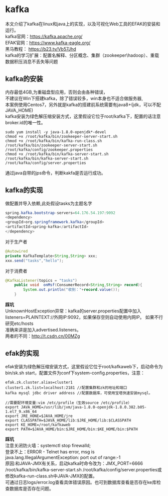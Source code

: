 # kafka
本文介绍了kafka在linux和java上的实现，以及可视化Web工具的EFAK的安装和运行。  
kafka官网：https://kafka.apache.org/  
EFAK官网：https://www.kafka-eagle.org/  
黑马教程： https://b23.tv/Vb57Jhd  
kafka的学习扩展：配置名解释、分区概念、集群（zookeeper\hadoop）、重载数据积压消息不丢失等问题  

## kafka的安装
内存最低4GB,为重磁盘型应用，否则会由各种错误，  
不建议在Win下搭建kafka，除了错误较多，win本身也不适合做服务器,  
本案例使用Centos7，另外就是kafka的搭建前系统需要有java8+(jdk，可以不配JAVA_HOME)  
kafka安装为绿色解压缩安装方式，这里假设它位于root/kafka下，配置的话注意broker.id的唯一性。  
````
sudo yum install -y java-1.8.0-openjdk*-devel
chmod +x /root/kafka/bin/zookeeper-server-start.sh
chmod +x /root/kafka/bin/kafka-run-class.sh
/root/kafka/bin/zookeeper-server-start.sh /root/kafka/config/zookeeper.properties
chmod +x /root/kafka/bin/kafka-server-start.sh
/root/kafka/bin/kafka-server-start.sh /root/kafka/config/server.properties
````
通过java自带的jps命令，判断kakfa是否运行成功。

## kafka的实现
做配置并导入依赖,此处假设tasks为主题名字
````java
spring.kafka.bootstrap-servers=64.176.54.197:9092
<dependency>
<groupId>org.springframework.kafka</groupId>
<artifactId>spring-kafka</artifactId>
</dependency>
````

对于生产者
````java
@Autowired
private KafkaTemplate<String,String> xxx;
xxx.send("tasks","hello");
````

对于消费者
````java
@KafkaListener(topics = "tasks")
    public void  onMsf(ConsumerRecord<String,String> record){
        System.out.println("收到："+record.value());
    }
````
**踩坑**  
UnknownHostException异常：kafka的server.properties配置中加入listeners=PLAINTEXT://外网IP:9092，如果保存空则自动使用内网IP。 如果不行研究etc/hosts  
准确来讲是加入advertised.listeners。  
两者的不同：http://t.csdn.cn/00MZg  

## efak的实现
efak安装为绿色解压缩安装方式，这里假设它位于root/kafkaweb下，启动命令为bin/sk.sh start，配置文件为conf下system-config.properties，注意：
````
efak.zk.cluster.alias=cluster1
cluster1.zk.list=localhost:2181 //配置集群和zk的地址和端口
kafka mysql jdbc driver address //配置数据库，可使用宝塔快速安装mysql。

//需要配环境变量:vim /etc/profile（生效source /etc/profile）
export JAVA_HOME=/usr/lib/jvm/java-1.8.0-openjdk-1.8.0.382.b05-1.el7_9.x86_64
export JRE_HONE=$JAVA_HOME/jre
export CLASSPATH=$JAVA_HOME/lib:$JRE_HOME/lib:$CLASSPATH
export KE_HOME=/root/kafkaweb
export PATH=$JAVA_HOME/bin:$JRE_HOME/bin:$KE_HOME/bin:$PATH
````
**踩坑**  
注意关闭防火墙：systemctl stop firewalld;  
登录不上：ERROR - Telnet has error, msg is java.lang.IllegalArgumentException: port out of range:-1  
原因:和JAVA-JMX有关系，启动kafka时命令改为：JMX_PORT=6666 /root/kafka/bin/kafka-server-start.sh /root/kafka/config/server.properties或修改kafka-run-class.sh中JAVA-JMX的配置。  
可通过日志logs/error.log查看具体错误原因。也可到数据库查看是否存在ke库检查数据库是否存在问题。  


